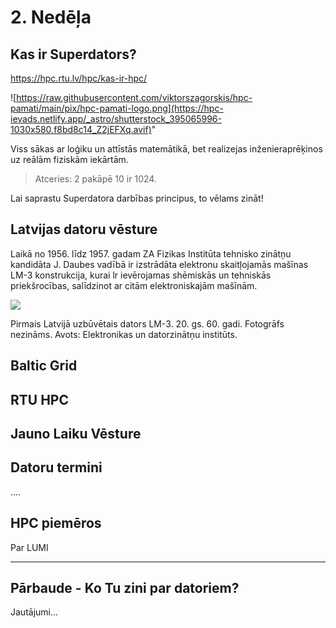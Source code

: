 # 2. Nedēļa

## Kas ir Superdators?

https://hpc.rtu.lv/hpc/kas-ir-hpc/

![https://raw.githubusercontent.com/viktorszagorskis/hpc-pamati/main/pix/hpc-pamati-logo.png](https://hpc-ievads.netlify.app/_astro/shutterstock_395065996-1030x580.f8bd8c14_Z2jEFXq.avif)"

Viss sākas ar loģiku un attīstās matemātikā, bet realizejas inženieraprēķinos uz reālām fiziskām iekārtām.

> Atceries: 2 pakāpē 10 ir 1024.

Lai saprastu Superdatora darbības principus, to vēlams zināt!

##  Latvijas datoru vēsture

Laikā no 1956. līdz 1957. gadam ZA Fizikas Institūta tehnisko zinātņu kandidāta J. Daubes vadībā ir izstrādāta elektronu skaitļojamās mašīnas LM-3 konstrukcija, kurai lr ievērojamas shēmiskās un tehniskās priekšrocības, salīdzinot ar citām elektroniskajām mašīnām.

![](https://enciklopedija.lv/api/image/thumbnail?name=35d33c81a252-352eb7d9-4d1f-45d4-bb24-99ca00e9349d.jpg&size=multimedia)

Pirmais Latvijā uzbūvētais dators LM-3. 20. gs. 60. gadi.
Fotogrāfs nezināms. Avots: Elektronikas un datorzinātņu institūts.

## Baltic Grid 

## RTU HPC

## Jauno Laiku Vēsture



## Datoru termini

....

## HPC piemēros

Par LUMI

---

## Pārbaude - Ko Tu zini par datoriem?

Jautājumi...
